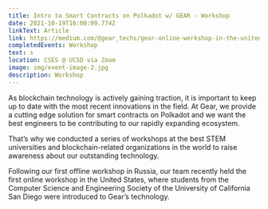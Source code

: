 ```yaml
---
title: Intro to Smart Contracts on Polkadot w/ GEAR - Workshop
date: 2021-10-19T16:00:09.774Z
linkText: Article
link: https://medium.com/@gear_techs/gear-online-workshop-in-the-united-states-6b3c17eb8cec
completedEvents: Workshop
text: s
location: CSES @ UCSD via Zoom
image: img/event-image-2.jpg
description: Workshop
---
```

As blockchain technology is actively gaining traction, it is important to keep up to date with the most recent innovations in the field. At Gear, we provide a cutting edge solution for smart contracts on Polkadot and we want the best engineers to be contributing to our rapidly expanding ecosystem.

That’s why we conducted a series of workshops at the best STEM universities and blockchain-related organizations in the world to raise awareness about our outstanding technology.

Following our first offline workshop in Russia, our team recently held the first online workshop in the United States, where students from the Computer Science and Engineering Society of the University of California San Diego were introduced to Gear’s technology.